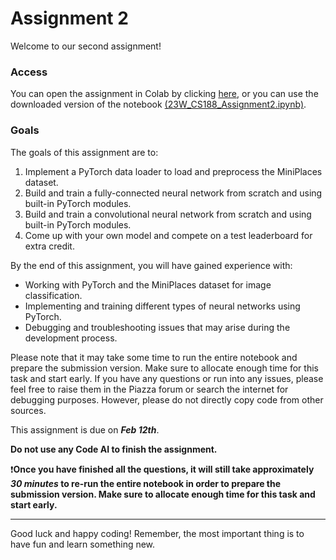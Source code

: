 # Assignment 2

Welcome to our second assignment!

### Access
You can open the assignment in Colab by clicking [here](https://colab.research.google.com/drive/1VzXgCKGj8PA2Ka0XJAyGggIX49OqMzGp?usp=sharing), or you can use the downloaded version of the notebook [(23W_CS188_Assignment2.ipynb)](./23W_CS188_Assignment2.ipynb).

### Goals
The goals of this assignment are to:

1. Implement a PyTorch data loader to load and preprocess the MiniPlaces dataset.
2. Build and train a fully-connected neural network from scratch and using built-in PyTorch modules.
3. Build and train a convolutional neural network from scratch and using built-in PyTorch modules.
4. Come up with your own model and compete on a test leaderboard for extra credit.

By the end of this assignment, you will have gained experience with:

- Working with PyTorch and the MiniPlaces dataset for image classification.
- Implementing and training different types of neural networks using PyTorch.
- Debugging and troubleshooting issues that may arise during the development process.

Please note that it may take some time to run the entire notebook and prepare the submission version. Make sure to allocate enough time for this task and start early. If you have any questions or run into any issues, please feel free to raise them in the Piazza forum or search the internet for debugging purposes. However, please do not directly copy code from other sources.

This assignment is due on ***Feb 12th***.

**Do not use any Code AI to finish the assignment.**

❗**Once you have finished all the questions, it will still take approximately *30 minutes* to re-run the entire notebook in order to prepare the submission version. Make sure to allocate enough time for this task and start early.**



---

Good luck and happy coding! Remember, the most important thing is to have fun and learn something new.
